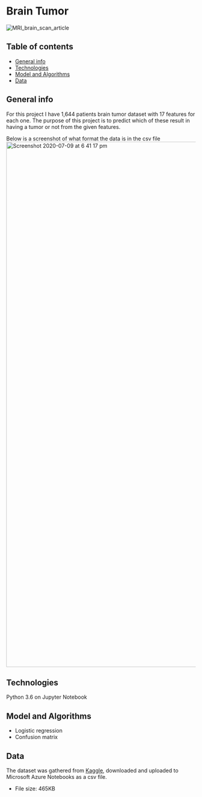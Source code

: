 # Brain Tumor 

![MRI_brain_scan_article](https://user-images.githubusercontent.com/48221355/87066060-d60ea680-c209-11ea-95fc-f158b606517c.gif)


## Table of contents
* [General info](#general-info)
* [Technologies](#technologies)
* [Model and Algorithms](#model-and-algorithms)
* [Data](#data)


## General info 
For this project I have 1,644 patients brain tumor dataset with 17 features for each one. The purpose of this project is to predict which of these result in having a tumor or not from the given features.

Below is a screenshot of what format the data is in the csv file
<img width="1394" alt="Screenshot 2020-07-09 at 6 41 17 pm" src="https://user-images.githubusercontent.com/48221355/87072583-f3487280-c213-11ea-8ab3-02ce00b35591.png">


## Technologies
Python 3.6 on Jupyter Notebook 

## Model and Algorithms
* Logistic regression
* Confusion matrix 


## Data
The dataset was gathered from [Kaggle](https://www.kaggle.com/jakeshbohaju/brain-tumor), downloaded and uploaded to Microsoft Azure Notebooks as a csv file. 
* File size: 465KB

